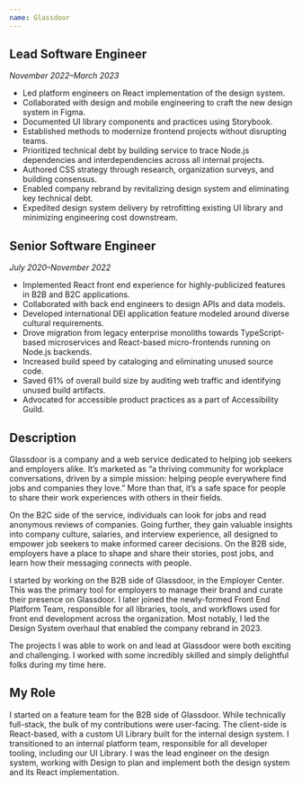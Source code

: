 ```yaml
---
name: Glassdoor
---
```


## Lead Software Engineer

_November 2022–March 2023_

- Led platform engineers on React implementation of the design system.
- Collaborated with design and mobile engineering to craft the new design system in Figma.
- Documented UI library components and practices using Storybook.
- Established methods to modernize frontend projects without disrupting teams.
- Prioritized technical debt by building service to trace Node.js dependencies and interdependencies
  across all internal projects.
- Authored CSS strategy through research, organization surveys, and building consensus.
- Enabled company rebrand by revitalizing design system and eliminating key technical debt.
- Expedited design system delivery by retrofitting existing UI library and minimizing engineering
  cost downstream.

## Senior Software Engineer

_July 2020–November 2022_

- Implemented React front end experience for highly-publicized features in B2B and B2C applications.
- Collaborated with back end engineers to design APIs and data models.
- Developed international DEI application feature modeled around diverse cultural requirements.
- Drove migration from legacy enterprise monoliths towards TypeScript-based microservices and
  React-based micro-frontends running on Node.js backends.
- Increased build speed by cataloging and eliminating unused source code.
- Saved 61% of overall build size by auditing web traffic and identifying unused build artifacts.
- Advocated for accessible product practices as a part of Accessibility Guild.

## Description

Glassdoor is a company and a web service dedicated to helping job seekers and employers alike. It’s
marketed as “a thriving community for workplace conversations, driven by a simple mission: helping
people everywhere find jobs and companies they love.” More than that, it’s a safe space for people
to share their work experiences with others in their fields.

On the B2C side of the service, individuals can look for jobs and read anonymous reviews of
companies. Going further, they gain valuable insights into company culture, salaries, and interview
experience, all designed to empower job seekers to make informed career decisions. On the B2B side,
employers have a place to shape and share their stories, post jobs, and learn how their messaging
connects with people.

I started by working on the B2B side of Glassdoor, in the Employer Center. This was the primary tool
for employers to manage their brand and curate their presence on Glassdoor. I later joined the
newly-formed Front End Platform Team, responsible for all libraries, tools, and workflows used for
front end development across the organization. Most notably, I led the Design System overhaul that
enabled the company rebrand in 2023.

The projects I was able to work on and lead at Glassdoor were both exciting and challenging. I
worked with some incredibly skilled and simply delightful folks during my time here.

## My Role

I started on a feature team for the B2B side of Glassdoor. While technically full-stack, the bulk of
my contributions were user-facing. The client-side is React-based, with a custom UI Library built
for the internal design system. I transitioned to an internal platform team, responsible for all
developer tooling, including our UI Library. I was the lead engineer on the design system, working
with Design to plan and implement both the design system and its React implementation.
